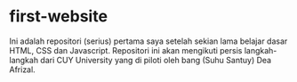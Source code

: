 # first-website
Ini adalah repositori (serius) pertama saya setelah sekian lama belajar dasar HTML, CSS dan Javascript. Repositori ini akan mengikuti persis langkah-langkah dari CUY University yang di piloti oleh bang (Suhu Santuy) Dea Afrizal.

